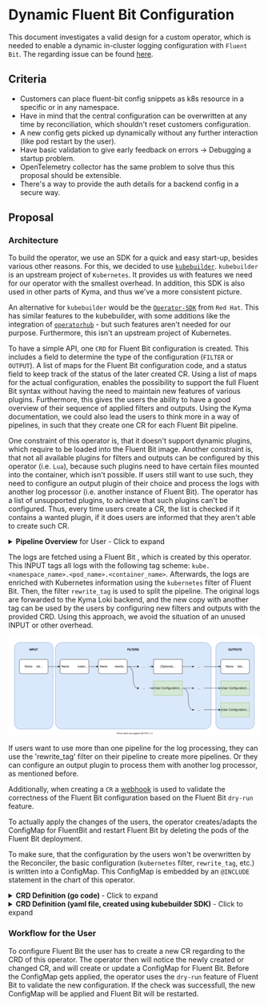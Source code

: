 # Dynamic Fluent Bit Configuration

This document investigates a valid design for a custom operator, which is needed to enable a dynamic in-cluster logging configuration with `Fluent Bit`. The regarding issue can be found [here](https://github.com/kyma-project/kyma/issues/11105).

## Criteria
- Customers can place fluent-bit config snippets as k8s resource in a specific or in any namespace.
- Have in mind that the central configuration can be overwritten at any time by reconciliation, which shouldn't reset customers configuration.
- A new config gets picked up dynamically without any further interaction (like pod restart by the user).
- Have basic validation to give early feedback on errors -> Debugging a startup problem.
- OpenTelemetry collector has the same problem to solve thus this proposal should be extensible.
- There's a way to provide the auth details for a backend config in a secure way.

## Proposal

### Architecture

To build the operator, we use an SDK for a quick and easy start-up, besides various other reasons. For this, we decided to use [`kubebuilder`](https://github.com/kubernetes-sigs/kubebuilder). `kubebuilder` is an upstream project of `Kubernetes`. It provides us with features we need for our operator with the smallest overhead. In addition, this SDK is also used in other parts of Kyma, and thus we've a more consistent picture.

An alternative for `kubebuilder` would be the [`Operator-SDK`](https://github.com/operator-framework/operator-sdk) from `Red Hat`. This has similar features to the kubebuilder, with some additions like the integration of [`operatorhub`](https://operatorhub.io/) - but such features aren't needed for our purpose. Furthermore, this isn't an upstream project of Kubernetes.

To have a simple API, one `CRD` for Fluent Bit configuration is created. This includes a field to determine the type of the configuration (`FILTER` or `OUTPUT`). A list of maps for the Fluent Bit configuration code, and a status field to keep track of the status of the later created CR.
Using a list of maps for the actual configuration, enables the possibility to support the full Fluent Bit syntax without having the need to maintain new features of various plugins. Furthermore, this gives the users the ability to have a good overview of their sequence of applied filters and outputs. Using the Kyma documentation, we could also lead the users to think more in a way of pipelines, in such that they create one CR for each Fluent Bit pipeline.

One constraint of this operator is, that it doesn't support dynamic plugins, which require to be loaded into the Fluent Bit image. Another constraint is, that not all available plugins for filters and outputs can be configured by this operator (i.e. `Lua`), because such plugins need to have certain files mounted into the container, which isn't possible. If users still want to use such, they need to configure an output plugin of their choice and process the logs with another log processor (i.e. another instance of Fluent Bit). The operator has a list of unsupported plugins, to achieve that such plugins can't be configured. Thus, every time users create a CR, the list is checked if it contains a wanted plugin, if it does users are informed that they aren't able to create such CR.

<details>
<summary><b>Pipeline Overview</b> for User - Click to expand</summary>

![Thank you](images/fluentbit_CR_overview.svg)
</details>  

The logs are fetched using a Fluent Bit  , which is created by this operator. This INPUT tags all logs with the following tag scheme: `kube.<namespace_name>.<pod_name>.<container_name>`. Afterwards, the logs are enriched with Kubernetes information using the `kubernetes` filter of Fluent Bit. Then, the filter `rewrite_tag` is used to split the pipeline. The original logs are forwarded to the Kyma Loki backend, and the new copy with another tag can be used by the users by configuring new filters and outputs with the provided CRD. Using this approach, we avoid the situation of an unused INPUT or other overhead.

![Fluent Bit Pipeline Architecture](images/fluentbit_dynamic_config.svg)

If users want to use more than one pipeline for the log processing, they can use the 'rewrite_tag' filter on their pipeline to create more pipelines. Or they can configure an output plugin to process them with another log processor, as mentioned before.

Additionally, when creating a `CR` a [webhook](https://book.kubebuilder.io/cronjob-tutorial/webhook-implementation.html) is used to validate the correctness of the Fluent Bit configuration based on the Fluent Bit `dry-run` feature.

To actually apply the changes of the users, the operator creates/adapts the ConfigMap for FluentBit and restart Fluent Bit by deleting the pods of the Fluent Bit deployment.

To make sure, that the configuration by the users won't be overwritten by the Reconciler, the basic configuration (`kubernetes` filter, `rewrite_tag`, etc.) is written into a ConfigMap. This ConfigMap is embedded by an `@INCLUDE` statement in the chart of this operator.

<details>
  <summary><b>CRD Definition (go code) </b>- Click to expand</summary>

```go
// ConfigSectionSpec defines the desired state of ConfigSection
type ConfigSectionSpec struct {
	Type string `json:"type,omitempty"`
	Entries map[string]string `json:"entries,omitempty"`
}
// ConfigSectionStatus defines the observed state of ConfigSection
type ConfigSectionStatus struct {
	// INSERT ADDITIONAL STATUS FIELD - define observed state of cluster
	// Important: Run "make" to regenerate code after modifying this file
}
//+kubebuilder:object:root=true
//+kubebuilder:subresource:status
// ConfigSection is the Schema for the configsections API
type ConfigSection struct {
	metav1.TypeMeta   `json:",inline"`
	metav1.ObjectMeta `json:"metadata,omitempty"`
	Spec   ConfigSectionSpec   `json:"spec,omitempty"`
	Status ConfigSectionStatus `json:"status,omitempty"`
}
//+kubebuilder:object:root=true
// ConfigSectionList contains a list of ConfigSection
type ConfigSectionList struct {
	metav1.TypeMeta `json:",inline"`
	metav1.ListMeta `json:"metadata,omitempty"`
	Items           []ConfigSection `json:"items"`
}
```
</details>


<details>
  <summary><b>CRD Definition (yaml file, created using kubebuilder SDK)</b> - Click to expand</summary>

```yaml
---
apiVersion: apiextensions.k8s.io/v1
kind: CustomResourceDefinition
metadata:
  annotations:
    controller-gen.kubebuilder.io/version: v0.4.1
  creationTimestamp: null
  name: configsections.logging.kyma-project.io
spec:
  group: logging.kyma-project.io
  names:
    kind: ConfigSection
    listKind: ConfigSectionList
    plural: configsections
    singular: configsection
  scope: Namespaced
  versions:
  - name: v1alpha1
    schema:
      openAPIV3Schema:
        description: ConfigSection is the Schema for the configsections API
        properties:
          apiVersion:
            description: 'APIVersion defines the versioned schema of this representation
              of an object. Servers should convert recognized schemas to the latest
              internal value, and may reject unrecognized values. More info: https://git.k8s.io/community/contributors/devel/sig-architecture/api-conventions.md#resources'
            type: string
          kind:
            description: 'Kind is a string value representing the REST resource this
              object represents. Servers may infer this from the endpoint the client
              submits requests to. Cannot be updated. In CamelCase. More info: https://git.k8s.io/community/contributors/devel/sig-architecture/api-conventions.md#types-kinds'
            type: string
          metadata:
            type: object
          spec:
            description: ConfigSectionSpec defines the desired state of ConfigSection
            properties:
              entries:
                additionalProperties:
                  type: string
                type: object
              type:
                type: string
            type: object
          status:
            description: ConfigSectionStatus defines the observed state of ConfigSection
            type: object
        type: object
    served: true
    storage: true
    subresources:
      status: {}
status:
  acceptedNames:
    kind: ""
    plural: ""
  conditions: []
  storedVersions: []

```
</details>

 

### Workflow for the User

To configure Fluent Bit the user has to create a new CR regarding to the CRD of this operator. The operator then will notice the newly created or changed CR, and will create or update a ConfigMap for Fluent Bit. Before the ConfigMap gets applied, the operator uses the `dry-run` feature of Fluent Bit to validate the new configuration. If the check was successfull, the new ConfigMap will be applied and Fluent Bit will be restarted.
